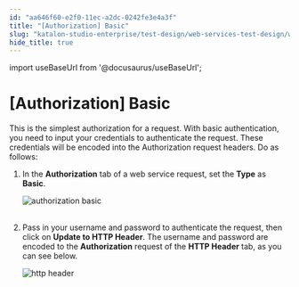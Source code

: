 ```yaml
---
id: "aa646f60-e2f0-11ec-a2dc-0242fe3e4a3f"
title: "[Authorization] Basic"
slug: "katalon-studio-enterprise/test-design/web-services-test-design/working-with-apiweb-services-project/authorization-basic"
hide_title: true
---
```

import useBaseUrl from '@docusaurus/useBaseUrl';


# <a id="id_1" class="anchor_top_offset"/><a id="ariaid-title1" class="anchor_top_offset"/>[Authorization] Basic

<p xmlns="http://www.w3.org/1999/xhtml" className="p">This is the simplest authorization for a request. With basic authentication, you need to input your credentials to authenticate the request. These credentials will be encoded into the Authorization request headers. Do as follows:</p> 
<ol xmlns="http://www.w3.org/1999/xhtml" className="ol"><li className="li">     <p className="p">In the <strong className="ph b">Authorization</strong> tab of a web service request, set the <strong className="ph b">Type</strong> as <strong className="ph b">Basic</strong>.</p>     <p className="p"> <img className="image" src={useBaseUrl("https://github.com/katalon-studio/docs-images/raw/master/katalon-studio/docs/authorization-basic/basic-authorization.png")} alt="authorization basic" /><br /><br />     </p>   </li><li className="li">     <p className="p">Pass in your username and password to authenticate the request, then click on <strong className="ph b">Update to HTTP Header</strong>. The username and password are encoded to the <strong className="ph b">Authorization</strong> request of the <strong className="ph b">HTTP Header</strong> tab, as you can see below. </p>     <p className="p"> <img className="image" src={useBaseUrl("https://github.com/katalon-studio/docs-images/raw/master/katalon-studio/docs/authorization-basic/basic-http-header.png")} alt="http header" /><br /><br />      </p>   </li></ol> 
